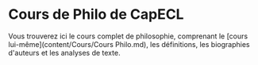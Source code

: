 # Cours de Philo de CapECL

Vous trouverez ici le cours complet de philosophie, comprenant le [cours lui-même](content/Cours/Cours Philo.md), les définitions, les biographies d'auteurs et les analyses de texte.
